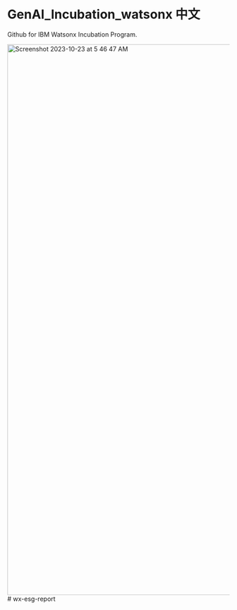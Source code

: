 # GenAI_Incubation_watsonx 中文

Github for IBM Watsonx Incubation Program. 


<img width="1251" alt="Screenshot 2023-10-23 at 5 46 47 AM" src="https://github.com/xysong1201/Incubation_watsonx_Chinese/blob/main/images/agenda.png">
# wx-esg-report

